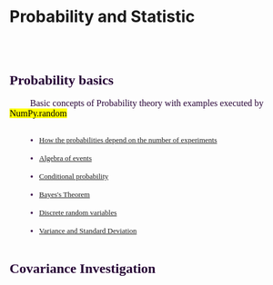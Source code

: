 # Probability and Statistic
 
 <br> <br>
<h2>
   <font size="5" face = "Times New Roma" color='#270336'>
     Probability basics
   </font> 
 </h2>
 
 
 <font face = "Times New Roma" size="3"  color='#270336' >
    &nbsp;&nbsp;&nbsp;&nbsp; &nbsp;&nbsp;&nbsp;&nbsp;Basic concepts of Probability theory with examples executed by  <mark>NumPy.random</mark>
</font>  <br> <br>



  <font size="2" face = "Times New Roma" color='#3f134f' > 
    <ul style="margin-left: 30px">
      <li><a href='https://daodavid.github.io/maths-behind-ML/pages/html/math/probability-statistic/Probability%20basics.html#head1'>How the probabilities depend on the number of experiments</a> </li><br>
      <li><a href='https://daodavid.github.io/maths-behind-ML/pages/html/math/probability-statistic/Probability%20basics.html#alg'>Algebra of events</a> </li><br>  
      <li><a href='https://daodavid.github.io/maths-behind-ML/pages/html/math/probability-statistic/Probability%20basics.html#cond'>Conditional probability</a> </li><br>  
      <li><a href='https://daodavid.github.io/maths-behind-ML/pages/html/math/probability-statistic/Probability%20basics.html#bayes'> Bayes's Theorem</a> </li><br>
        <li><a href='https://daodavid.github.io/maths-behind-ML/pages/html/math/probability-statistic/Probability%20basics.html#random'>Discrete random variables </a> </li><br> 
         <li><a href='https://daodavid.github.io/maths-behind-ML/pages/html/math/probability-statistic/Probability%20basics.html#expectation'>Variance and Standard Deviation</a> </li><br> 
        
</ul>    
 </font>

  
<h2>
   <font size="5" face = "Times New Roma" color='#270336'>
     Covariance Investigation
   </font> 
 </h2>
    
    
